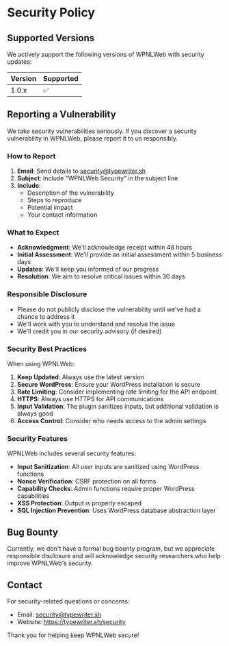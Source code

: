 # Security Policy

## Supported Versions

We actively support the following versions of WPNLWeb with security updates:

| Version | Supported          |
| ------- | ------------------ |
| 1.0.x   | :white_check_mark: |

## Reporting a Vulnerability

We take security vulnerabilities seriously. If you discover a security vulnerability in WPNLWeb, please report it to us responsibly.

### How to Report

1. **Email**: Send details to security@typewriter.sh
2. **Subject**: Include "WPNLWeb Security" in the subject line
3. **Include**:
   - Description of the vulnerability
   - Steps to reproduce
   - Potential impact
   - Your contact information

### What to Expect

- **Acknowledgment**: We'll acknowledge receipt within 48 hours
- **Initial Assessment**: We'll provide an initial assessment within 5 business days
- **Updates**: We'll keep you informed of our progress
- **Resolution**: We aim to resolve critical issues within 30 days

### Responsible Disclosure

- Please do not publicly disclose the vulnerability until we've had a chance to address it
- We'll work with you to understand and resolve the issue
- We'll credit you in our security advisory (if desired)

### Security Best Practices

When using WPNLWeb:

1. **Keep Updated**: Always use the latest version
2. **Secure WordPress**: Ensure your WordPress installation is secure
3. **Rate Limiting**: Consider implementing rate limiting for the API endpoint
4. **HTTPS**: Always use HTTPS for API communications
5. **Input Validation**: The plugin sanitizes inputs, but additional validation is always good
6. **Access Control**: Consider who needs access to the admin settings

### Security Features

WPNLWeb includes several security features:

- **Input Sanitization**: All user inputs are sanitized using WordPress functions
- **Nonce Verification**: CSRF protection on all forms
- **Capability Checks**: Admin functions require proper WordPress capabilities
- **XSS Protection**: Output is properly escaped
- **SQL Injection Prevention**: Uses WordPress database abstraction layer

## Bug Bounty

Currently, we don't have a formal bug bounty program, but we appreciate responsible disclosure and will acknowledge security researchers who help improve WPNLWeb's security.

## Contact

For security-related questions or concerns:

- Email: security@typewriter.sh
- Website: https://typewriter.sh/security

Thank you for helping keep WPNLWeb secure!
